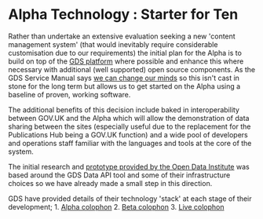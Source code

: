 
# Alpha Technology : Starter for Ten

Rather than undertake an extensive evaluation seeking a new 'content management system' (that would inevitably require considerable customisation due to our requirements) the initial plan for the Alpha is to build on top of the [GDS platform](https://github.com/alphagov/whitehall) where possible and enhance this where necessary with additional (well supported) open source components. As the GDS Service Manual says [we can change our minds](https://www.gov.uk/service-manual/making-software/choosing-technology.html) so this isn't cast in stone for the long term but allows us to get started on the Alpha using a baseline of proven, working software. 

The additional benefits of this decision include baked in interoperability between GOV.UK and the Alpha which will allow the demonstration of data sharing between the sites (especially useful due to the replacement for the Publications Hub being a GOV.UK function) and a wide pool of developers and operations staff familiar with the languages and tools at the core of the system. 

The initial research and [prototype provided by the Open Data Institute](http://infinite-fjord-3077.herokuapp.com) was based around the GDS Data API tool and some of their infrastructure choices so we have already made a small step in this direction. 

GDS have provided details of their technology 'stack' at each stage of their development;
	1.	[Alpha colophon](https://gds.blog.gov.uk/colophon-alpha/)
	2.	[Beta colophon](https://gds.blog.gov.uk/colophon-beta/)
	3.	[Live colophon](https://gds.blog.gov.uk/govuk-launch-colophon/)


